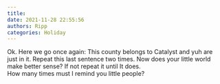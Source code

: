 ```yaml
---
title: 
date: 2021-11-28 22:55:56
authors: Ripp
categories: Holiday
---
```


 Ok. Here we go once again:   This county belongs to Catalyst and yuh are just in it.  Repeat this last sentence two times.   Now does your little world make better sense?
If not repeat it until
It does.      
How many times must I remind you little people?